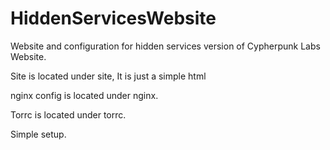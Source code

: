 # HiddenServicesWebsite

Website and configuration for hidden services version of Cypherpunk Labs Website. 


Site is located under site, It is just a simple html


nginx config is located under nginx. 


Torrc is located under torrc.


Simple setup. 
